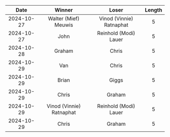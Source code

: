 |Date|Winner|Loser|Length|
|:--:|:----:|:---:|:----:|
|2024-10-27|Walter (Mief) Meuwis|Vinod (Vinnie) Ratnaphat|5|
|2024-10-27|John|Reinhold (Modi) Lauer|5|
|2024-10-28|Graham|Chris|5|
|2024-10-29|Van|Chris|5|
|2024-10-29|Brian|Giggs|5|
|2024-10-29|Chris|Graham|5|
|2024-10-29|Vinod (Vinnie) Ratnaphat|Reinhold (Modi) Lauer|5|
|2024-10-29|Chris|Graham|5|
